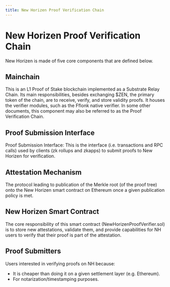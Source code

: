 ```yaml
---
title: New Horizen Proof Verification Chain
---
```


# New Horizen Proof Verification Chain

New Horizen is made of five core components that are defined below.

## Mainchain
This is an L1 Proof of Stake blockchain implemented as a Substrate Relay Chain. Its main responsibilities, besides exchanging $ZEN, the primary token of the chain, are to receive, verify, and store validity proofs.  It houses the verifier modules, such as the Fflonk native verifier.  In some other documents, this component may also be referred to as the Proof Verification Chain.

## Proof Submission Interface
Proof Submission Interface: This is the interface (i.e. transactions and RPC calls) used by clients (zk rollups and zkapps) to submit proofs to New Horizen for verification.

## Attestation Mechanism
The protocol leading to publication of the Merkle root (of the proof tree) onto the New Horizen smart contract on Ethereum once a given publication policy is met.

## New Horizen Smart Contract
The core responsibility of this smart contract (NewHorizenProofVerifier.sol) is to store new attestations, validate them, and provide capabilities for NH users to verify that their proof is part of the attestation.

## Proof Submitters
Users interested in verifying proofs on NH because:
 - It is cheaper than doing it on a given settlement layer (e.g. Ethereum).
 - For notarization/timestamping purposes.
